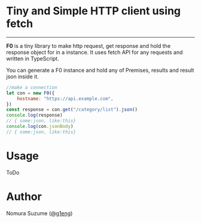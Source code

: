 # Tiny and Simple HTTP client using fetch

****

**F0** is a tiny library to make http request, get response and hold the response object for in a instance.
It uses fetch API for any requests and written in TypeScript.

You can generate a F0 instance and hold any of Premises, results and result json inside it.

```javascript
//make a connection
let con = new F0({
    hostname: "https://api.example.com",
})
const response = con.get("/category/list").json()
console.log(response)
// { some:json, like:this}
console.log(con.jsonBody)
// { some:json, like:this}
```

# Usage

ToDo

# Author

Nomura Suzume ([@g1eng](https://github.com/g1eng))
